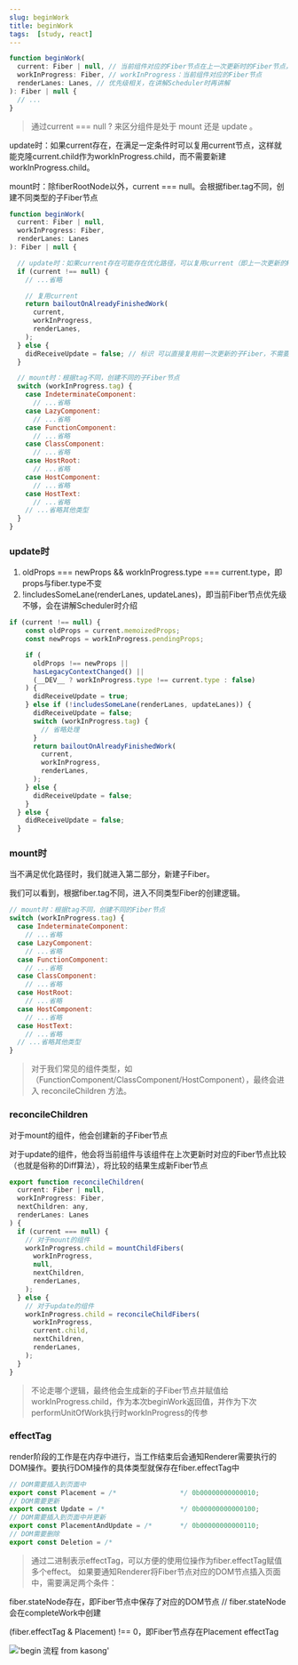 ```yaml
---
slug: beginWork
title: beginWork
tags:  [study, react]
---
```


```javascript
function beginWork(
  current: Fiber | null, // 当前组件对应的Fiber节点在上一次更新时的Fiber节点，即workInProgress.alternate
  workInProgress: Fiber, // workInProgress：当前组件对应的Fiber节点
  renderLanes: Lanes, // 优先级相关，在讲解Scheduler时再讲解
): Fiber | null {
  // ...
}
```

> 通过current === null ? 来区分组件是处于 mount 还是 update 。

update时：如果current存在，在满足一定条件时可以复用current节点，这样就能克隆current.child作为workInProgress.child，而不需要新建workInProgress.child。

mount时：除fiberRootNode以外，current === null。会根据fiber.tag不同，创建不同类型的子Fiber节点

```javascript
function beginWork(
  current: Fiber | null,
  workInProgress: Fiber,
  renderLanes: Lanes
): Fiber | null {

  // update时：如果current存在可能存在优化路径，可以复用current（即上一次更新的Fiber节点）
  if (current !== null) {
    // ...省略

    // 复用current
    return bailoutOnAlreadyFinishedWork(
      current,
      workInProgress,
      renderLanes,
    );
  } else {
    didReceiveUpdate = false; // 标识 可以直接复用前一次更新的子Fiber，不需要新建子Fiber
  }

  // mount时：根据tag不同，创建不同的子Fiber节点
  switch (workInProgress.tag) {
    case IndeterminateComponent: 
      // ...省略
    case LazyComponent: 
      // ...省略
    case FunctionComponent: 
      // ...省略
    case ClassComponent: 
      // ...省略
    case HostRoot:
      // ...省略
    case HostComponent:
      // ...省略
    case HostText:
      // ...省略
    // ...省略其他类型
  }
}
```

### update时

1. oldProps === newProps && workInProgress.type === current.type，即props与fiber.type不变
1. !includesSomeLane(renderLanes, updateLanes)，即当前Fiber节点优先级不够，会在讲解Scheduler时介绍

```javascript
if (current !== null) {
    const oldProps = current.memoizedProps;
    const newProps = workInProgress.pendingProps;

    if (
      oldProps !== newProps ||
      hasLegacyContextChanged() ||
      (__DEV__ ? workInProgress.type !== current.type : false)
    ) {
      didReceiveUpdate = true;
    } else if (!includesSomeLane(renderLanes, updateLanes)) {
      didReceiveUpdate = false;
      switch (workInProgress.tag) {
        // 省略处理
      }
      return bailoutOnAlreadyFinishedWork(
        current,
        workInProgress,
        renderLanes,
      );
    } else {
      didReceiveUpdate = false;
    }
  } else {
    didReceiveUpdate = false;
  }
```

### mount时

当不满足优化路径时，我们就进入第二部分，新建子Fiber。

我们可以看到，根据fiber.tag不同，进入不同类型Fiber的创建逻辑。

```javascript
// mount时：根据tag不同，创建不同的Fiber节点
switch (workInProgress.tag) {
  case IndeterminateComponent: 
    // ...省略
  case LazyComponent: 
    // ...省略
  case FunctionComponent: 
    // ...省略
  case ClassComponent: 
    // ...省略
  case HostRoot:
    // ...省略
  case HostComponent:
    // ...省略
  case HostText:
    // ...省略
  // ...省略其他类型
}
```

> 对于我们常见的组件类型，如（FunctionComponent/ClassComponent/HostComponent），最终会进入 reconcileChildren 方法。

### reconcileChildren

对于mount的组件，他会创建新的子Fiber节点

对于update的组件，他会将当前组件与该组件在上次更新时对应的Fiber节点比较（也就是俗称的Diff算法），将比较的结果生成新Fiber节点

```javascript
export function reconcileChildren(
  current: Fiber | null,
  workInProgress: Fiber,
  nextChildren: any,
  renderLanes: Lanes
) {
  if (current === null) {
    // 对于mount的组件
    workInProgress.child = mountChildFibers(
      workInProgress,
      null,
      nextChildren,
      renderLanes,
    );
  } else {
    // 对于update的组件
    workInProgress.child = reconcileChildFibers(
      workInProgress,
      current.child,
      nextChildren,
      renderLanes,
    );
  }
}
```

> 不论走哪个逻辑，最终他会生成新的子Fiber节点并赋值给workInProgress.child，作为本次beginWork返回值，并作为下次performUnitOfWork执行时workInProgress的传参

### effectTag

render阶段的工作是在内存中进行，当工作结束后会通知Renderer需要执行的DOM操作。要执行DOM操作的具体类型就保存在fiber.effectTag中

```js
// DOM需要插入到页面中
export const Placement = /*                */ 0b00000000000010;
// DOM需要更新
export const Update = /*                   */ 0b00000000000100;
// DOM需要插入到页面中并更新
export const PlacementAndUpdate = /*       */ 0b00000000000110;
// DOM需要删除
export const Deletion = /*   
```

> 通过二进制表示effectTag，可以方便的使用位操作为fiber.effectTag赋值多个effect。
如果要通知Renderer将Fiber节点对应的DOM节点插入页面中，需要满足两个条件：

fiber.stateNode存在，即Fiber节点中保存了对应的DOM节点 // fiber.stateNode会在completeWork中创建

(fiber.effectTag & Placement) !== 0，即Fiber节点存在Placement effectTag


!['begin 流程 from kasong'](https://react.iamkasong.com/img/beginWork.png)

